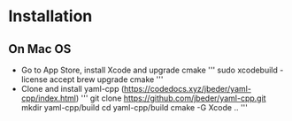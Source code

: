 # Installation

## On Mac OS

* Go to App Store, install Xcode and upgrade cmake
  '''
  sudo xcodebuild -license accept
  brew upgrade cmake
  '''
* Clone and install yaml-cpp (https://codedocs.xyz/jbeder/yaml-cpp/index.html)
  '''
  git clone https://github.com/jbeder/yaml-cpp.git
  mkdir yaml-cpp/build
  cd yaml-cpp/build
  cmake -G Xcode ..
  '''